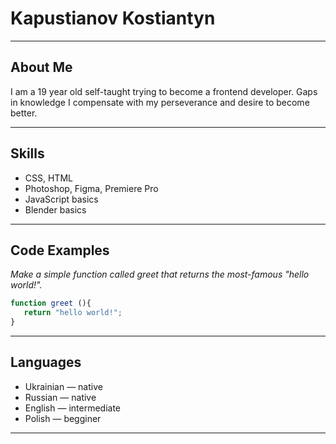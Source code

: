 # Kapustianov Kostiantyn
---
## About Me 

I am a 19 year old self-taught trying to become a frontend developer. Gaps in knowledge I compensate with my perseverance and desire to become better.
<br>

--- 

## Skills
* CSS, HTML
* Photoshop, Figma, Premiere Pro
* JavaScript basics
* Blender basics

---

## Code Examples
_Make a simple function called greet that returns the most-famous "hello world!"._
<br>
 ```javascript
function greet (){
    return "hello world!";
}
```

---

## Languages

* Ukrainian — native
* Russian — native
* English — intermediate
* Polish — begginer
---
